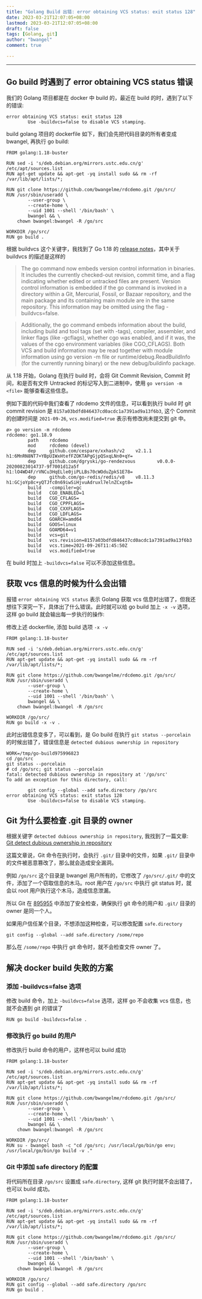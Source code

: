 ```yaml
---
title: "Golang Build 出错: error obtaining VCS status: exit status 128"
date: 2023-03-21T12:07:05+08:00
lastmod: 2023-03-21T12:07:05+08:00
draft: false
tags: [Golang, git]
author: "bwangel"
comment: true

---
```


<!--more-->
---

## Go build 时遇到了 error obtaining VCS status 错误

我们的 Golang 项目都是在 docker 中 build 的，最近在 build 的时，遇到了以下的错误:

```
error obtaining VCS status: exit status 128
        Use -buildvcs=false to disable VCS stamping.
```

build golang 项目的 dockerfile 如下，我们会先把代码目录的所有者变成 bwangel, 再执行 go build:

```
FROM golang:1.18-buster

RUN sed -i 's/deb.debian.org/mirrors.ustc.edu.cn/g' /etc/apt/sources.list
RUN apt-get update && apt-get -yq install sudo && rm -rf /var/lib/apt/lists/*;

RUN git clone https://github.com/bwangelme/rdcdemo.git /go/src/
RUN /usr/sbin/useradd \
        --user-group \
        --create-home \
        --uid 1001 --shell '/bin/bash' \
        bwangel && \
    chown bwangel:bwangel -R /go/src

WORKDIR /go/src/
RUN go build .
```

根据 buildvcs 这个关键字，我找到了 Go 1.18 的 [release notes](https://tip.golang.org/doc/go1.18)，其中关于 buildvcs 的描述是这样的

> The go command now embeds version control information in binaries. It includes the currently checked-out revision, commit time, and a flag indicating whether edited or untracked files are present. Version control information is embedded if the go command is invoked in a directory within a Git, Mercurial, Fossil, or Bazaar repository, and the main package and its containing main module are in the same repository. This information may be omitted using the flag -buildvcs=false.

> Additionally, the go command embeds information about the build, including build and tool tags (set with -tags), compiler, assembler, and linker flags (like -gcflags), whether cgo was enabled, and if it was, the values of the cgo environment variables (like CGO_CFLAGS). Both VCS and build information may be read together with module information using go version -m file or runtime/debug.ReadBuildInfo (for the currently running binary) or the new debug/buildinfo package.

从 1.18 开始，Golang 在执行 build 时，会将 Git Commit Revision, Commit 时间，和是否有文件 Untracked 的标记写入到二进制中，使用 `go version -m <file>` 能够查看这些信息。

例如下面的代码中我们查看了 rdcdemo 文件的信息，可以看到执行 build 时 git commit revision 是 `8157a03bdfd846437cd0acdc1a7391ad9a13f6b3`, 这个 Commit 的创建时间是 `2021-09-26`, `vcs.modified=true` 表示有修改尚未提交到 git 中。

```shell
ø> go version -m rdcdemo
rdcdemo: go1.18.9
        path    rdcdemo
        mod     rdcdemo (devel)
        dep     github.com/cespare/xxhash/v2    v2.1.1  h1:6MnRN8NT7+YBpUIWxHtefFZOKTAPgGjpQSxqLNn0+qY=
        dep     github.com/dgryski/go-rendezvous        v0.0.0-20200823014737-9f7001d12a5f      h1:lO4WD4F/rVNCu3HqELle0jiPLLBs70cWOduZpkS1E78=
        dep     github.com/go-redis/redis/v8    v8.11.3 h1:GCjoYp8c+yQTJfc0n69iwSiHjvuAdruxl7elnZCxgt8=
        build   -compiler=gc
        build   CGO_ENABLED=1
        build   CGO_CFLAGS=
        build   CGO_CPPFLAGS=
        build   CGO_CXXFLAGS=
        build   CGO_LDFLAGS=
        build   GOARCH=amd64
        build   GOOS=linux
        build   GOAMD64=v1
        build   vcs=git
        build   vcs.revision=8157a03bdfd846437cd0acdc1a7391ad9a13f6b3
        build   vcs.time=2021-09-26T11:45:50Z
        build   vcs.modified=true
```

在 build 时加上 `-buildvcs=false` 可以不添加这些信息。

## 获取 vcs 信息的时候为什么会出错

报错 `error obtaining VCS status` 表示 Golang 获取 vcs 信息时出错了，但我还想往下深究一下，具体出了什么错误。此时就可以给 go build 加上 `-x -v` 选项，这样 go build 就会输出每一步执行的操作:

修改上述 dockerfile, 添加 build 选项 `-x -v`

```
FROM golang:1.18-buster

RUN sed -i 's/deb.debian.org/mirrors.ustc.edu.cn/g' /etc/apt/sources.list
RUN apt-get update && apt-get -yq install sudo && rm -rf /var/lib/apt/lists/*;

RUN git clone https://github.com/bwangelme/rdcdemo.git /go/src/
RUN /usr/sbin/useradd \
        --user-group \
        --create-home \
        --uid 1001 --shell '/bin/bash' \
        bwangel && \
    chown bwangel:bwangel -R /go/src

WORKDIR /go/src/
RUN go build -x -v .
```

此时出错信息变多了，可以看到，是 Go build 在执行 `git status --porcelain` 的时候出错了，错误信息是 `detected dubious ownership in repository`

```
WORK=/tmp/go-build975996823
cd /go/src
git status --porcelain
# cd /go/src; git status --porcelain
fatal: detected dubious ownership in repository at '/go/src'
To add an exception for this directory, call:

        git config --global --add safe.directory /go/src
error obtaining VCS status: exit status 128
        Use -buildvcs=false to disable VCS stamping.
```

## Git 为什么要检查 .git 目录的 owner

根据关键字 `detected dubious ownership in repository`, 我找到了一篇文章: [Git detect dubious ownership in repository](https://medium.com/@thecodinganalyst/git-detect-dubious-ownership-in-repository-e7f33037a8f)

这篇文章说，Git 命令在执行时，会执行 `.git/` 目录中的文件，如果 `.git/` 目录中的文件被恶意篡改了，那么就会造成安全漏洞。

例如 `/go/src` 这个目录是 bwangel 用户所有的，它修改了 `/go/src/.git/` 中的文件，添加了一个窃取信息的木马。root 用户在 `/go/src` 中执行 git status 时，就会以 root 用户执行这个木马，造成信息泄漏。

所以 Git 在 [895955](https://github.com/git/git/commit/8959555cee7ec045958f9b6dd62e541affb7e7d9) 中添加了安全检查，确保执行 git 命令的用户和 `.git/` 目录的 owner 是同一个人。

如果用户信任某个目录，不想添加这种检查，可以修改配置 `safe.directory`

```
git config --global --add safe.directory /some/repo
```

那么在 `/some/repo` 中执行 git 命令时，就不会检查文件 owner 了。


## 解决 docker build 失败的方案

### 添加 -buildvcs=false 选项

修改 build 命令，加上 `-buildvcs=false` 选项，这样 go 不会收集 vcs 信息，也就不会遇到 git 的错误了

```
RUN go build -buildvcs=false .
```

### 修改执行 go build 的用户

修改执行 build 命令的用户，这样也可以 build 成功

```
FROM golang:1.18-buster

RUN sed -i 's/deb.debian.org/mirrors.ustc.edu.cn/g' /etc/apt/sources.list
RUN apt-get update && apt-get -yq install sudo && rm -rf /var/lib/apt/lists/*;

RUN git clone https://github.com/bwangelme/rdcdemo.git /go/src/
RUN /usr/sbin/useradd \
        --user-group \
        --create-home \
        --uid 1001 --shell '/bin/bash' \
        bwangel && \
    chown bwangel:bwangel -R /go/src

WORKDIR /go/src/
RUN su - bwangel bash -c "cd /go/src; /usr/local/go/bin/go env; /usr/local/go/bin/go build -v ."
```

### Git 中添加 safe directory 的配置

将代码所在目录 `/go/src` 设置成 `safe.directory`, 这样 git 执行时就不会出错了，也可以 build 成功。

```
FROM golang:1.18-buster

RUN sed -i 's/deb.debian.org/mirrors.ustc.edu.cn/g' /etc/apt/sources.list
RUN apt-get update && apt-get -yq install sudo && rm -rf /var/lib/apt/lists/*;

RUN git clone https://github.com/bwangelme/rdcdemo.git /go/src/
RUN /usr/sbin/useradd \
        --user-group \
        --create-home \
        --uid 1001 --shell '/bin/bash' \
        bwangel && \
    chown bwangel:bwangel -R /go/src

WORKDIR /go/src/
RUN git config --global --add safe.directory /go/src
RUN go build .
```
